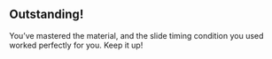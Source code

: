 ## Outstanding!  

You’ve mastered the material, and the slide timing condition you used worked perfectly for you. Keep it up!
